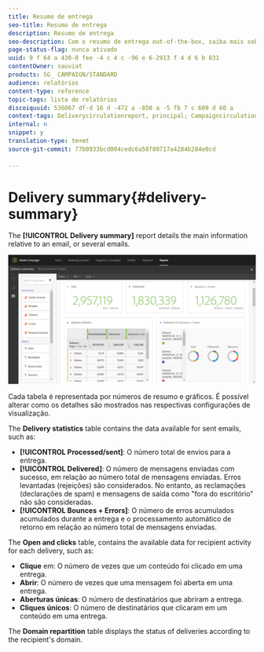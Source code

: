```yaml
---
title: Resumo de entrega
seo-title: Resumo de entrega
description: Resumo de entrega
seo-description: Com o resumo de entrega out-of-the-box, saiba mais sobre as estatísticas de entregas, como o número de envios, rejeições e aberturas.
page-status-flag: nunca ativado
uuid: 9 f 64 a 430-8 fee -4 c 4 c -96 e 6-2913 f 4 d 6 b 831
contentOwner: sauviat
products: SG_ CAMPAIGN/STANDARD
audience: relatórios
content-type: reference
topic-tags: lista de relatórios
discoiquuid: 536067 df-d 16 d -472 a -850 a -5 fb 7 c 609 d 60 a
context-tags: Deliverycirculationreport, principal; Campaigncirculationrelatório, principal; Programcirculationreport, Main
internal: n
snippet: y
translation-type: tm+mt
source-git-commit: 77b0933bcd004cedc6a58f80717a4284b284e0cd

---
```



# Delivery summary{#delivery-summary}

The **[!UICONTROL Delivery summary]** report details the main information relative to an email, or several emails.

![](assets/campaign_reports_1.png)

Cada tabela é representada por números de resumo e gráficos. É possível alterar como os detalhes são mostrados nas respectivas configurações de visualização.

The **Delivery statistics** table contains the data available for sent emails, such as:

* **[!UICONTROL Processed/sent]**: O número total de envios para a entrega.
* **[!UICONTROL Delivered]**: O número de mensagens enviadas com sucesso, em relação ao número total de mensagens enviadas. Erros levantadas (rejeições) são considerados. No entanto, as reclamações (declarações de spam) e mensagens de saída como "fora do escritório" não são consideradas.
* **[!UICONTROL Bounces + Errors]**: O número de erros acumulados acumulados durante a entrega e o processamento automático de retorno em relação ao número total de mensagens enviadas.

The **Open and clicks** table, contains the available data for recipient activity for each delivery, such as:

* **Clique** em: O número de vezes que um conteúdo foi clicado em uma entrega.
* **Abrir**: O número de vezes que uma mensagem foi aberta em uma entrega.
* **Aberturas únicas**: O número de destinatários que abriram a entrega.
* **Cliques únicos**: O número de destinatários que clicaram em um conteúdo em uma entrega.

The **Domain repartition** table displays the status of deliveries according to the recipient's domain.

